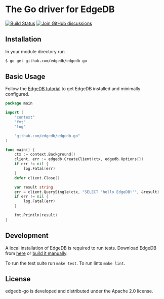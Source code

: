 # The Go driver for EdgeDB

[![Build Status](https://github.com/edgedb/edgedb-go/workflows/Tests/badge.svg?event=push&branch=master)](https://github.com/edgedb/edgedb-go/actions)
[![Join GitHub discussions](https://img.shields.io/badge/join-github%20discussions-green)](https://github.com/edgedb/edgedb/discussions)

## Installation
In your module directory run

```bash
$ go get github.com/edgedb/edgedb-go
```

## Basic Usage

Follow the [EdgeDB tutorial](https://www.edgedb.com/docs/guides/quickstart)
to get EdgeDB installed and minimally configured.

```go
package main

import (
	"context"
	"fmt"
	"log"

	"github.com/edgedb/edgedb-go"
)

func main() {
	ctx := context.Background()
	client, err := edgedb.CreateClient(ctx, edgedb.Options{})
	if err != nil {
		log.Fatal(err)
	}
	defer client.Close()

	var result string
	err = client.QuerySingle(ctx, "SELECT 'hello EdgeDB!'", &result)
	if err != nil {
		log.Fatal(err)
	}

	fmt.Println(result)
}
```

## Development

A local installation of EdgeDB is required to run tests.
Download EdgeDB from [here](https://www.edgedb.com/download)
or [build it manually](https://www.edgedb.com/docs/reference/dev).

To run the test suite run `make test`.
To run lints `make lint`.

## License

edgedb-go is developed and distributed under the Apache 2.0 license.
